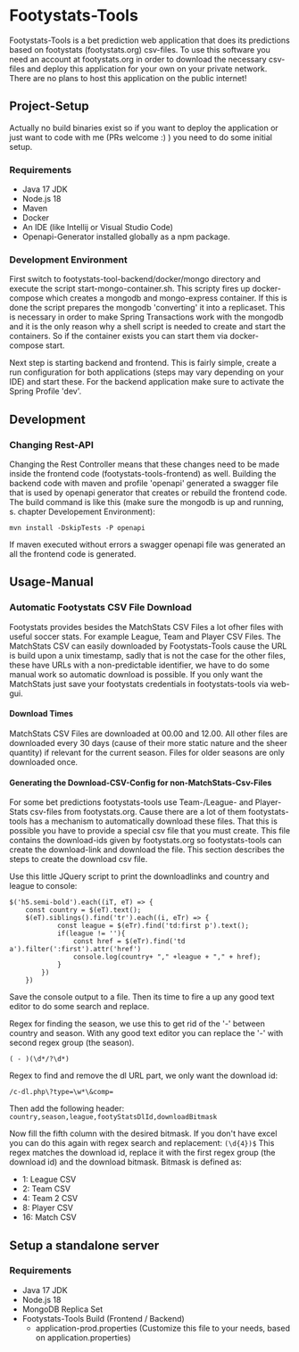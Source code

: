 # Footystats-Tools

Footystats-Tools is a bet prediction web application that does its predictions based on footystats (footystats.org) csv-files. To use this software
you need an account at footystats.org in order to download the necessary csv-files and deploy this application for your own on your private network.
There are no plans to host this application on the public internet!

## Project-Setup

Actually no build binaries exist so if you want to deploy the application or just want to code with me (PRs welcome :) ) you need to do some initial
setup.

### Requirements

* Java 17 JDK
* Node.js 18
* Maven
* Docker
* An IDE (like Intellij or Visual Studio Code)
* Openapi-Generator installed globally as a npm package.

### Development Environment

First switch to footystats-tool-backend/docker/mongo directory and execute the script start-mongo-container.sh. This scripty fires up docker-compose
which creates a mongodb and mongo-express container. If this is done the script prepares the mongodb 'converting' it into a replicaset. This is
necessary in order to make Spring Transactions work with the mongodb and it is the only reason why a shell script is needed to create and start the
containers. So if the container exists you can start them via docker-compose start.

Next step is starting backend and frontend. This is fairly simple, create a run configuration for both applications (steps may vary depending on your
IDE) and start these. For the backend application make sure to activate the Spring Profile 'dev'.

## Development

### Changing Rest-API

Changing the Rest Controller means that these changes need to be made inside the frontend code (footystats-tools-frontend) as well. Building the
backend code with maven and profile 'openapi' generated a swagger file that is used by openapi generator that creates or rebuild the frontend code.
The build command is like this (make sure the mongodb is up and running, s. chapter Developement Environment):

```mvn install -DskipTests -P openapi```

If maven executed without errors a swagger openapi file was generated an all the frontend code is generated.

## Usage-Manual

### Automatic Footystats CSV File Download

Footystats provides besides the MatchStats CSV Files a lot ofher files with useful soccer stats. For example League, Team and Player CSV Files. The
MatchStats CSV can easily downloaded by Footystats-Tools cause the URL is build upon a unix timestamp, sadly that is not the case for the other files,
these have URLs with a non-predictable identifier, we have to do some manual work so automatic download is possible. If you only want the MatchStats
just save your footystats credentials in footystats-tools via web-gui.

#### Download Times

MatchStats CSV Files are downloaded at 00.00 and 12.00. All other files are downloaded every 30 days (cause of their more static nature and the sheer
quantity) if relevant for the current season. Files for older seasons are only downloaded once.

#### Generating the Download-CSV-Config for non-MatchStats-Csv-Files

For some bet predictions footystats-tools use Team-/League- and Player-Stats csv-files from footystats.org. Cause there are a lot of them
footystats-tools has a mechanism to automatically download these files. That this is possible you have to provide a special csv file that you must
create. This file contains the download-ids given by footystats.org so footystats-tools can create the download-link and download the file. This
section describes the steps to create the download csv file.

Use this little JQuery script to print the downloadlinks and country and league to console:

```
$('h5.semi-bold').each((iT, eT) => {
	const country = $(eT).text();
	$(eT).siblings().find('tr').each((i, eTr) => {
			const league = $(eTr).find('td:first p').text();
			if(league != ''){
				const href = $(eTr).find('td a').filter(':first').attr('href')
				console.log(country+ "," +league + "," + href);
			}
		})
	})
```

Save the console output to a file. Then its time to fire a up any good text editor to do some search and replace.

Regex for finding the season, we use this to get rid of the '-' between country and season. With any good text editor you can replace the '-' with
second regex group (the season).

```
( - )(\d*/?\d*)
```

Regex to find and remove the dl URL part, we only want the download id:

```
/c-dl.php\?type=\w*\&comp=
```

Then add the following header:
```country,season,league,footyStatsDlId,downloadBitmask```

Now fill the fifth column with the desired bitmask. If you don't have excel you can do this again with regex search and replacement:
```(\d{4})$```
This regex matches the download id, replace it with the first regex group (the download id) and the download bitmask. Bitmask is defined as:

* 1: League CSV
* 2: Team CSV
* 4: Team 2 CSV
* 8: Player CSV
* 16: Match CSV

## Setup a standalone server

### Requirements

* Java 17 JDK
* Node.js 18
* MongoDB Replica Set
* Footystats-Tools Build (Frontend / Backend)
	* application-prod.properties (Customize this file to your needs, based on application.properties)
